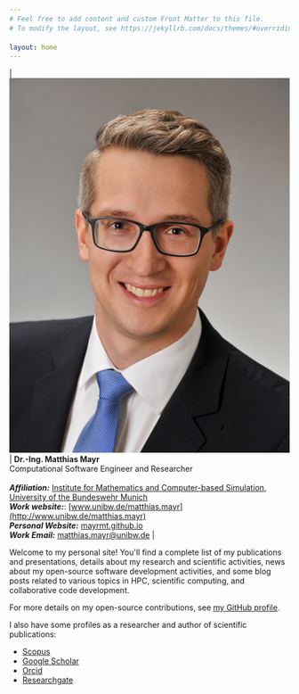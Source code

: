 ```yaml
---
# Feel free to add content and custom Front Matter to this file.
# To modify the layout, see https://jekyllrb.com/docs/themes/#overriding-theme-defaults

layout: home
---
```


| ![Dr.-Ing. Matthias Mayr](fig/mayr_2016.jpeg) | **Dr.-Ing. Matthias Mayr**<br>Computational Software Engineer and Researcher<br><br>***Affiliation:*** [Institute for Mathematics and Computer-based Simulation, University of the Bundeswehr Munich](https://www.unibw.de/imcs-en)<br>***Work website:***: [www.unibw.de/matthias.mayr](http://www.unibw.de/matthias.mayr)<br>***Personal Website:*** [mayrmt.github.io](https://mayrmt.github.io)<br>***Work Email:*** [matthias.mayr@unibw.de](mailto:matthias.mayr@unibw.de) |

[comment]: <> (NOTE: the above single line for the figure and the side text is necessary for the formatting to work.  Any newline breaks this.)

Welcome to my personal site!
You'll find a complete list of my publications and presentations,
details about my research and scientific activities,
news about my open-source software development activities,
and some blog posts related to various topics in HPC, scientific computing, and collaborative code development.

For more details on my open-source contributions, see [my GitHub profile](https://github.com/mayrmt).

I also have some profiles as a researcher and author of scientific publications:

- [Scopus](https://www.scopus.com/authid/detail.uri?origin=resultslist&authorId=56533415400&zone=)
- [Google Scholar](https://scholar.google.de/citations?user=-U3wAecAAAAJ&hl=de)
- [Orcid](https://orcid.org/0000-0002-2780-1233)
- [Researchgate](https://www.researchgate.net/profile/Matthias_Mayr2)
